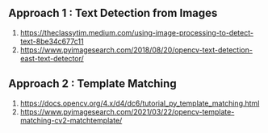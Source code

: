 ## Approach 1 : Text Detection from Images

1. https://theclassytim.medium.com/using-image-processing-to-detect-text-8be34c677c11
2. https://www.pyimagesearch.com/2018/08/20/opencv-text-detection-east-text-detector/

## Approach 2 : Template Matching
1. https://docs.opencv.org/4.x/d4/dc6/tutorial_py_template_matching.html
2. https://www.pyimagesearch.com/2021/03/22/opencv-template-matching-cv2-matchtemplate/
